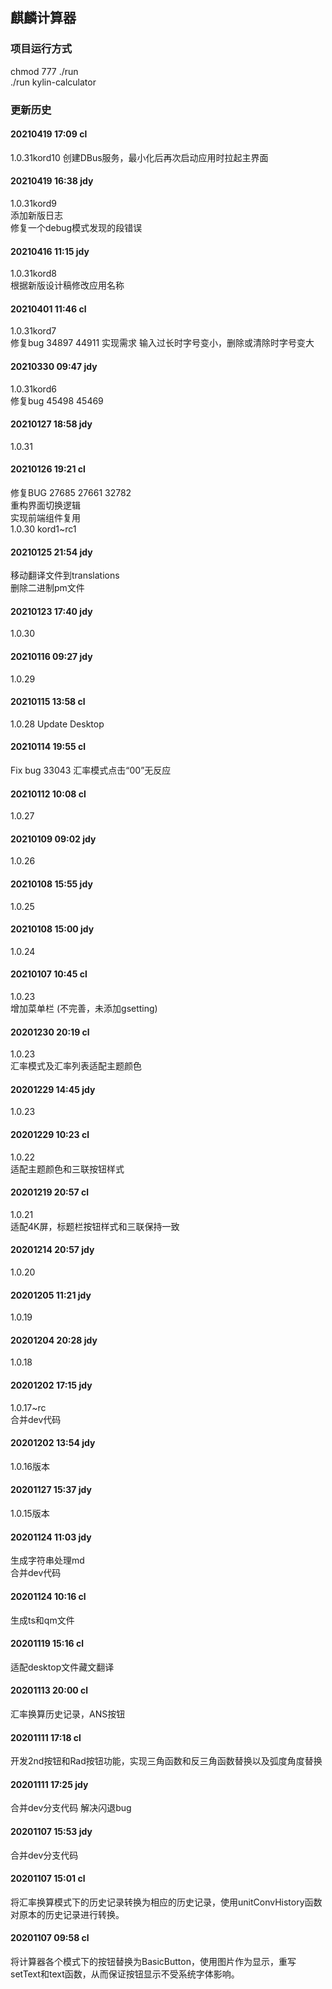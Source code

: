 ## 麒麟计算器

### 项目运行方式  
chmod 777 ./run  
./run kylin-calculator



### 更新历史

#### 20210419 17:09 cl
1.0.31kord10
创建DBus服务，最小化后再次启动应用时拉起主界面

#### 20210419 16:38 jdy
1.0.31kord9  
添加新版日志  
修复一个debug模式发现的段错误  

#### 20210416 11:15 jdy
1.0.31kord8  
根据新版设计稿修改应用名称   

#### 20210401 11:46 cl
1.0.31kord7  
修复bug 34897 44911
实现需求 输入过长时字号变小，删除或清除时字号变大

#### 20210330 09:47 jdy
1.0.31kord6  
修复bug 45498 45469

#### 20210127 18:58 jdy
1.0.31

#### 20210126 19:21 cl
修复BUG 27685 27661 32782  
重构界面切换逻辑  
实现前端组件复用  
1.0.30 kord1~rc1

#### 20210125 21:54 jdy
移动翻译文件到translations  
删除二进制pm文件

#### 20210123 17:40 jdy
1.0.30

#### 20210116 09:27 jdy
1.0.29

#### 20210115 13:58 cl
1.0.28 Update Desktop

#### 20210114 19:55 cl
Fix bug 33043 汇率模式点击“00”无反应

#### 20210112 10:08 cl
1.0.27

#### 20210109 09:02 jdy
1.0.26

#### 20210108 15:55 jdy
1.0.25

#### 20210108 15:00 jdy
1.0.24

#### 20210107 10:45 cl
1.0.23  
增加菜单栏 (不完善，未添加gsetting)

#### 20201230 20:19 cl
1.0.23  
汇率模式及汇率列表适配主题颜色

#### 20201229 14:45 jdy
1.0.23

#### 20201229 10:23 cl
1.0.22  
适配主题颜色和三联按钮样式

#### 20201219 20:57 cl
1.0.21  
适配4K屏，标题栏按钮样式和三联保持一致

#### 20201214 20:57 jdy
1.0.20

#### 20201205 11:21 jdy
1.0.19

#### 20201204 20:28 jdy
1.0.18

#### 20201202 17:15 jdy
1.0.17~rc  
合并dev代码

#### 20201202 13:54 jdy
1.0.16版本

#### 20201127 15:37 jdy
1.0.15版本

#### 20201124 11:03 jdy
生成字符串处理md  
合并dev代码

#### 20201124 10:16 cl
生成ts和qm文件

#### 20201119 15:16 cl
适配desktop文件藏文翻译

#### 20201113 20:00 cl
汇率换算历史记录，ANS按钮

#### 20201111 17:18 cl
开发2nd按钮和Rad按钮功能，实现三角函数和反三角函数替换以及弧度角度替换

#### 20201111 17:25 jdy
合并dev分支代码 解决闪退bug

#### 20201107 15:53 jdy
合并dev分支代码

#### 20201107 15:01 cl
将汇率换算模式下的历史记录转换为相应的历史记录，使用unitConvHistory函数对原本的历史记录进行转换。

#### 20201107 09:58 cl
将计算器各个模式下的按钮替换为BasicButton，使用图片作为显示，重写setText和text函数，从而保证按钮显示不受系统字体影响。
